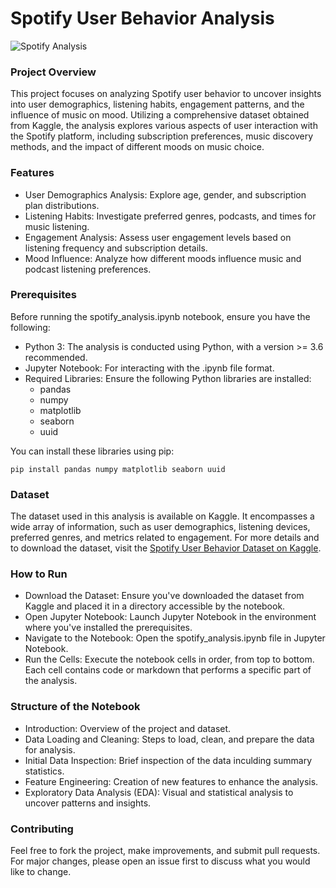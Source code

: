 # Spotify User Behavior Analysis

![Spotify Analysis](https://storage.googleapis.com/pr-newsroom-wp/1/2018/11/Spotify_Logo_RGB_Green.png "Spotify Data Analysis")


### Project Overview
This project focuses on analyzing Spotify user behavior to uncover insights into user demographics, listening habits, engagement patterns, and the influence of music on mood. Utilizing a comprehensive dataset obtained from Kaggle, the analysis explores various aspects of user interaction with the Spotify platform, including subscription preferences, music discovery methods, and the impact of different moods on music choice.


### Features
* User Demographics Analysis: Explore age, gender, and subscription plan distributions.
* Listening Habits: Investigate preferred genres, podcasts, and times for music listening.
* Engagement Analysis: Assess user engagement levels based on listening frequency and subscription details.
* Mood Influence: Analyze how different moods influence music and podcast listening preferences.


### Prerequisites
Before running the spotify_analysis.ipynb notebook, ensure you have the following:

* Python 3: The analysis is conducted using Python, with a version >= 3.6 recommended.
* Jupyter Notebook: For interacting with the .ipynb file format.
* Required Libraries: Ensure the following Python libraries are installed:
    * pandas
    * numpy
    * matplotlib
    * seaborn
    * uuid

You can install these libraries using pip:

`pip install pandas numpy matplotlib seaborn uuid`


### Dataset
The dataset used in this analysis is available on Kaggle. It encompasses a wide array of information, such as user demographics, listening devices, preferred genres, and metrics related to engagement. For more details and to download the dataset, visit the [Spotify User Behavior Dataset on Kaggle](https://www.kaggle.com/datasets/meeraajayakumar/spotify-user-behavior-dataset).


### How to Run
* Download the Dataset: Ensure you've downloaded the dataset from Kaggle and placed it in a directory accessible by the notebook.
* Open Jupyter Notebook: Launch Jupyter Notebook in the environment where you've installed the prerequisites.
* Navigate to the Notebook: Open the spotify_analysis.ipynb file in Jupyter Notebook.
* Run the Cells: Execute the notebook cells in order, from top to bottom. Each cell contains code or markdown that performs a specific part of the analysis.


### Structure of the Notebook
* Introduction: Overview of the project and dataset.
* Data Loading and Cleaning: Steps to load, clean, and prepare the data for analysis.
* Initial Data Inspection: Brief inspection of the data inculding summary statistics.
* Feature Engineering: Creation of new features to enhance the analysis.
* Exploratory Data Analysis (EDA): Visual and statistical analysis to uncover patterns and insights.


### Contributing
Feel free to fork the project, make improvements, and submit pull requests. For major changes, please open an issue first to discuss what you would like to change.
